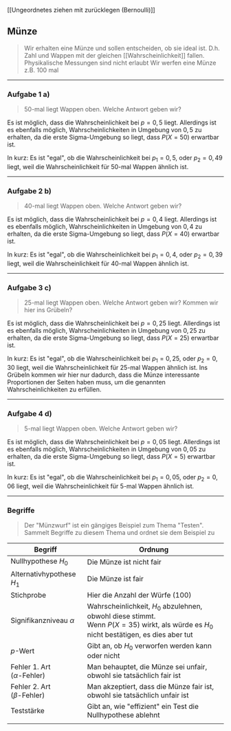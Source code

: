 [[Ungeordnetes ziehen mit zurücklegen (Bernoulli)]]

## Münze
>Wir erhalten eine Münze und sollen entscheiden, ob sie ideal ist. D.h. Zahl und Wappen mit der gleichen [[Wahrscheinlichkeit]] fallen. Physikalische Messungen sind nicht erlaubt
>Wir werfen eine Münze z.B. 100 mal

---
### Aufgabe 1 a)
>50-mal liegt Wappen oben. Welche Antwort geben wir?

Es ist möglich, dass die Wahrscheinlichkeit bei $p=0,5$ liegt. Allerdings ist es ebenfalls möglich, Wahrscheinlichkeiten in Umgebung von $0,5$ zu erhalten, da die erste Sigma-Umgebung so liegt, dass $P(X=50)$ erwartbar ist.

In kurz:
Es ist "egal", ob die Wahrscheinlichkeit bei $p_1=0,5$, oder $p_2=0,49$ liegt, weil die Wahrscheinlichkeit für $50$-mal Wappen ähnlich ist.

---
### Aufgabe 2 b)
>40-mal liegt Wappen oben. Welche Antwort geben wir?

Es ist möglich, dass die Wahrscheinlichkeit bei $p=0,4$ liegt. Allerdings ist es ebenfalls möglich, Wahrscheinlichkeiten in Umgebung von $0,4$ zu erhalten, da die erste Sigma-Umgebung so liegt, dass $P(X=40)$ erwartbar ist.

In kurz:
Es ist "egal", ob die Wahrscheinlichkeit bei $p_1=0,4$, oder $p_2=0,39$ liegt, weil die Wahrscheinlichkeit für $40$-mal Wappen ähnlich ist.

---
### Aufgabe 3 c)
>25-mal liegt Wappen oben. Welche Antwort geben wir? Kommen wir hier ins Grübeln?

Es ist möglich, dass die Wahrscheinlichkeit bei $p=0,25$ liegt. Allerdings ist es ebenfalls möglich, Wahrscheinlichkeiten in Umgebung von $0,25$ zu erhalten, da die erste Sigma-Umgebung so liegt, dass $P(X=25)$ erwartbar ist.

In kurz:
Es ist "egal", ob die Wahrscheinlichkeit bei $p_1=0,25$, oder $p_2=0,30$ liegt, weil die Wahrscheinlichkeit für $25$-mal Wappen ähnlich ist.
Ins Grübeln kommen wir hier nur dadurch, dass die Münze interessante Proportionen der Seiten haben muss, um die genannten Wahrscheinlichkeiten zu erfüllen.

---
### Aufgabe 4 d)
>5-mal liegt Wappen oben. Welche Antwort geben wir?

Es ist möglich, dass die Wahrscheinlichkeit bei $p=0,05$ liegt. Allerdings ist es ebenfalls möglich, Wahrscheinlichkeiten in Umgebung von $0,05$ zu erhalten, da die erste Sigma-Umgebung so liegt, dass $P(X=5)$ erwartbar ist.

In kurz:
Es ist "egal", ob die Wahrscheinlichkeit bei $p_1=0,05$, oder $p_2=0,06$ liegt, weil die Wahrscheinlichkeit für $5$-mal Wappen ähnlich ist.

---
### Begriffe
>Der "Münzwurf" ist ein gängiges Beispiel zum Thema "Testen".
 Sammelt Begriffe zu diesem Thema und ordnet sie dem Beispiel zu

| Begriff                            | Ordnung                                                                                                                                   |
| ---------------------------------- | ----------------------------------------------------------------------------------------------------------------------------------------- |
| Nullhypothese $H_0$                | Die Münze ist nicht fair                                                                                                                  |
| Alternativhypothese $H_1$          | Die Münze ist fair                                                                                                                        |
| Stichprobe                         | Hier die Anzahl der Würfe ($100$)                                                                                                         |
| Signifikanzniveau $\alpha$         | Wahrscheinlichkeit, $H_0$ abzulehnen, obwohl diese stimmt.<br>Wenn $P(X=35)$ wirkt, als würde es $H_0$ nicht bestätigen, es dies aber tut |
| $p$-Wert                           | Gibt an, ob $H_0$ verworfen werden kann oder nicht                                                                                        |
| Fehler 1. Art<br>($\alpha$-Fehler) | Man behauptet, die Münze sei unfair, obwohl sie tatsächlich fair ist                                                                      |
| Fehler 2. Art<br>($\beta$-Fehler)  | Man akzeptiert, dass die Münze fair ist, obwohl sie tatsächlich unfair ist                                                                |
| Teststärke                         | Gibt an, wie "effizient" ein Test die Nullhypothese ablehnt                                                                               |
|                                    |                                                                                                                                           |